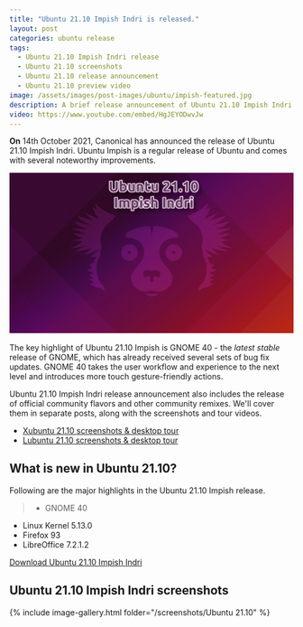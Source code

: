 ```yaml
---
title: "Ubuntu 21.10 Impish Indri is released."
layout: post
categories: ubuntu release
tags:
  - Ubuntu 21.10 Impish Indri release
  - Ubuntu 21.10 screenshots
  - Ubuntu 21.10 release announcement
  - Ubuntu 21.10 preview video
image: /assets/images/post-images/ubuntu/impish-featured.jpg
description: A brief release announcement of Ubuntu 21.10 Impish Indri - a regular release of the Ubuntu. Also, includes the key highlights in Ubuntu Impish.
video: https://www.youtube.com/embed/HgJEYODwvJw
---
```


**On** 14th October 2021, Canonical has announced the release of Ubuntu 21.10 Impish Indri. Ubuntu Impish is a regular release of Ubuntu and comes with several noteworthy improvements.

![Ubuntu 21.10 Impish Indri featured image](/assets/images/post-images/ubuntu/impish-featured.jpg)

The key highlight of Ubuntu 21.10 Impish is GNOME 40 - the *latest stable* release of GNOME, which has already received several sets of bug fix updates. GNOME 40 takes the user workflow and experience to the next level and introduces more touch gesture-friendly actions.

Ubuntu 21.10 Impish Indri release announcement also includes the release of official community flavors and other community remixes. We'll cover them in separate posts, along with the screenshots and tour videos.

- [Xubuntu 21.10 screenshots & desktop tour](/xubuntu-21.10-release/)
- [Lubuntu 21.10 screenshots & desktop tour](/lubuntu-21.10-release/)


## What is new in Ubuntu 21.10?
Following are the major highlights in the Ubuntu 21.10 Impish release.

> - GNOME 40
- Linux Kernel 5.13.0
- Firefox 93
- LibreOffice 7.2.1.2

<a href="https://cdimage.ubuntu.com/releases/21.10/release/" class="download">Download Ubuntu 21.10 Impish Indri</a>

## Ubuntu 21.10 Impish Indri screenshots
{% include image-gallery.html folder="/screenshots/Ubuntu 21.10" %}
